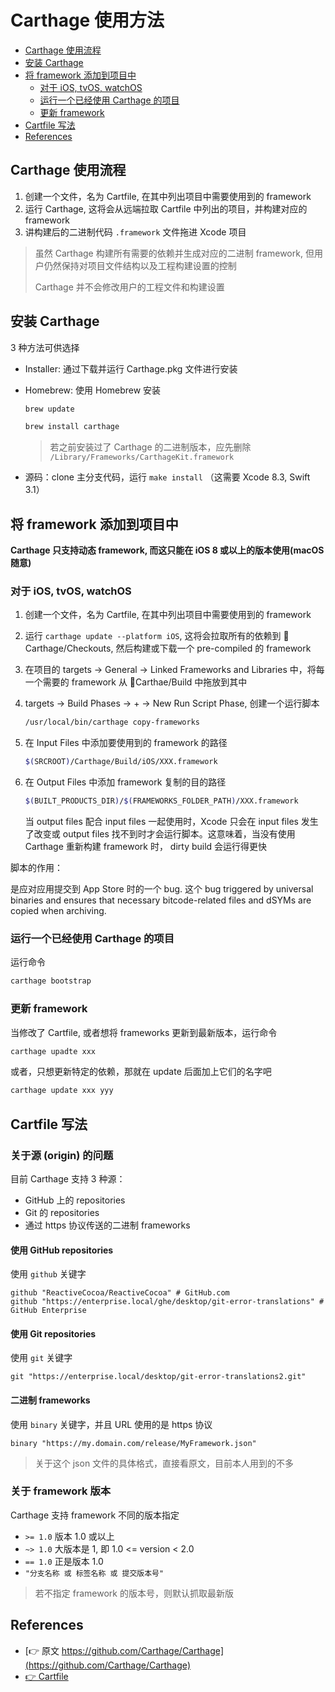 # Carthage 使用方法

- [Carthage 使用流程](#carthage-使用流程)
- [安装 Carthage](#安装-carthage)
- [将 framework 添加到项目中](#将-framework-添加到项目中)
    - [对于 iOS, tvOS, watchOS](#对于-ios-tvos-watchos)
    - [运行一个已经使用 Carthage 的项目](#运行一个已经使用-carthage-的项目)
    - [更新 framework](#更新-framework)
- [Cartfile 写法](#cartfile-写法)
- [References](#references)

## Carthage 使用流程

1. 创建一个文件，名为 Cartfile, 在其中列出项目中需要使用到的 framework
2. 运行 Carthage, 这将会从远端拉取 Cartfile 中列出的项目，并构建对应的 framework
3. 讲构建后的二进制代码 `.framework` 文件拖进 Xcode 项目

> 虽然 Carthage 构建所有需要的依赖并生成对应的二进制 framework, 但用户仍然保持对项目文件结构以及工程构建设置的控制
> 
> Carthage 并不会修改用户的工程文件和构建设置

## 安装 Carthage

3 种方法可供选择

- Installer: 通过下载并运行 Carthage.pkg 文件进行安装
- Homebrew: 使用 Homebrew 安装

    ```sh
    brew update
    
    brew install carthage
    ```
    
    > 若之前安装过了 Carthage 的二进制版本，应先删除 `/Library/Frameworks/CarthageKit.framework`

- 源码：clone 主分支代码，运行 `make install` （这需要 Xcode 8.3, Swift 3.1）


## 将 framework 添加到项目中

**Carthage 只支持动态 framework, 而这只能在 iOS 8 或以上的版本使用(macOS 随意)**

### 对于 iOS, tvOS, watchOS

1. 创建一个文件，名为 Cartfile, 在其中列出项目中需要使用到的 framework
2. 运行 `carthage update --platform iOS`, 这将会拉取所有的依赖到 📁Carthage/Checkouts, 然后构建或下载一个 pre-compiled 的 framework
3. 在项目的 targets -> General -> Linked Frameworks and Libraries 中，将每一个需要的 framework 从 📁Carthae/Build 中拖放到其中
4. targets -> Build Phases -> + -> New Run Script Phase, 创建一个运行脚本

    ```sh
    /usr/local/bin/carthage copy-frameworks
    ```

5. 在 Input Files 中添加要使用到的 framework 的路径

    ```sh
    $(SRCROOT)/Carthage/Build/iOS/XXX.framework
    ```

6. 在 Output Files 中添加 framework 复制的目的路径

    ```sh
    $(BUILT_PRODUCTS_DIR)/$(FRAMEWORKS_FOLDER_PATH)/XXX.framework
    ```
    
    当 output files 配合 input files 一起使用时，Xcode 只会在 input files 发生了改变或 output files 找不到时才会运行脚本。这意味着，当没有使用 Carthage 重新构建 framework 时， dirty build 会运行得更快

脚本的作用：

是应对应用提交到 App Store 时的一个 bug. 这个 bug triggered by universal binaries and ensures that necessary bitcode-related files and dSYMs are copied when archiving.

### 运行一个已经使用 Carthage 的项目

运行命令

```sh
carthage bootstrap
```

### 更新 framework

当修改了 Cartfile, 或者想将 frameworks 更新到最新版本，运行命令

```sh
carthage upadte xxx
```

或者，只想更新特定的依赖，那就在 update 后面加上它们的名字吧

```sh
carthage update xxx yyy
```

## Cartfile 写法

### 关于源 (origin) 的问题

目前 Carthage 支持 3 种源：

- GitHub 上的 repositories
- Git 的 repositories
- 通过 https 协议传送的二进制 frameworks

#### 使用 GitHub repositories

使用 `github` 关键字

```carfile
github "ReactiveCocoa/ReactiveCocoa" # GitHub.com
github "https://enterprise.local/ghe/desktop/git-error-translations" # GitHub Enterprise
```

#### 使用 Git repositories

使用 `git` 关键字

```carfile
git "https://enterprise.local/desktop/git-error-translations2.git"
```

#### 二进制 frameworks

使用 `binary` 关键字，并且 URL 使用的是 https 协议

```carfile
binary "https://my.domain.com/release/MyFramework.json"
```

> 关于这个 json 文件的具体格式，直接看原文，目前本人用到的不多

### 关于 framework 版本

Carthage 支持 framework 不同的版本指定

- `>= 1.0` 版本 1.0 或以上
- `~> 1.0` 大版本是 1, 即 1.0 <= version < 2.0
- `== 1.0` 正是版本 1.0
- `"分支名称 或 标签名称 或 提交版本号"`

> 若不指定 framework 的版本号，则默认抓取最新版

## References

- [👉 原文 https://github.com/Carthage/Carthage](https://github.com/Carthage/Carthage)
- [👉 Cartfile](https://github.com/Carthage/Carthage/blob/master/Documentation/Artifacts.md)


